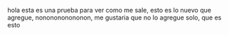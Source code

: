 hola esta es una prueba para ver como me sale, esto es lo nuevo que agregue, nononononononon, me gustaria que no lo agregue solo, que es esto